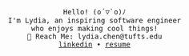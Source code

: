 <p align="center">
  <samp>
    Hello! (o´▽`o)ﾉ
    <br>I'm Lydia, an inspiring software engineer 
    <br>who enjoys making cool things! 
    <br>📮 Reach Me: lydia.chen@tufts.edu
    <br><a href="https://www.linkedin.com/in/lydiaxchen/">linkedin</a> • <a href="https://drive.google.com/file/d/1swGIQhsjmFuIXbG8R_WgWcujA_oM1QKJ/view?usp=sharing">resume</a>
    <br>
  </samp>
</p>

